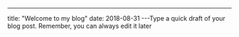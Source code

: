 ---
title: "Welcome to my blog"
date: 2018-08-31
---Type a quick draft of your blog post. Remember, you can always edit it later
